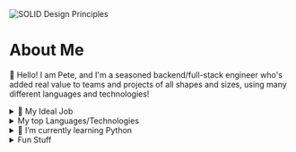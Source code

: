 <picture>
  <img alt="SOLID Design Principles" src="https://miro.medium.com/v2/1*XOMTPWTpDLypkp079p9XXg.png">
</picture>

# About Me

👋 Hello! I am Pete, and I'm a seasoned backend/full-stack engineer who's added real value to teams and projects of all shapes and sizes, using many different languages and technologies!

<details>
  <summary>🔎 My Ideal Job</summary>

  - I was finally let go by Classkick along with a few others after surviving 4 or 5 "reduction in force"'s and hence I am on the looking for something rewarding, stimulating and fun (where possible!) that ideally leaves the World in a better place, even if just a little.
  - Three Seed/A-Series companies I've recently worked for have struggled financially and so I'm looking for more financial stability this time: a more mature Start-Up or a fully fledged company.
  - In terms of role or position, I like to be the "right hand man" of the team lead or PM. A senior individual contributor who's able to tackle chunky projects, mentor more junior staff, architect subsystems and so on. I am not a team leader, nor a Project Manager 😄

</details>


<details>
  <summary>My top Languages/Technologies</summary>

  | Proficiency | Languages |
  |-----:|-----------|
  |     Expert|  Java             |
  |     Expert|  C#             |
  |     Intermediate| Python              |
  |     Intermediate| AWS, GCP, Containers, K8S             |

</details>

<details>
  <summary>🌱 I’m currently learning Python</summary>

  - I've enjoyed using it to date and feel that its creator and the Python community have done a good job at keeping the ecosystem organized and sane.
  - It sounds trivial but it isn't: the lack of brackets really reduces visual noise and makes code a good chunk easier to read, it really does.
  - The list slicing and comprehension syntax is complex and terse but delivers big rewards once you begin to remember the various rules.
  - One area I need to freshen up on is Multiprocessing. The last time I read about it, the GIL was the big problem, meaning that whilst multithreading was possible, multiprocessing was not as you were effectively limited to 1 process.

</details>

<details>
  <summary>Fun Stuff</summary>

  - 💬 Ask me about the name of the place where I used to pick strawberries for pocket money
  - 📫 How to reach me: my email is of the format firstnamelastname@gmail.com and my first name is peter and last is kingswell 😄
  - 😄 Pronouns: He/Him/His
  - ⚡ Fun fact: I am a cyborg! Of sorts, heh

</details>
